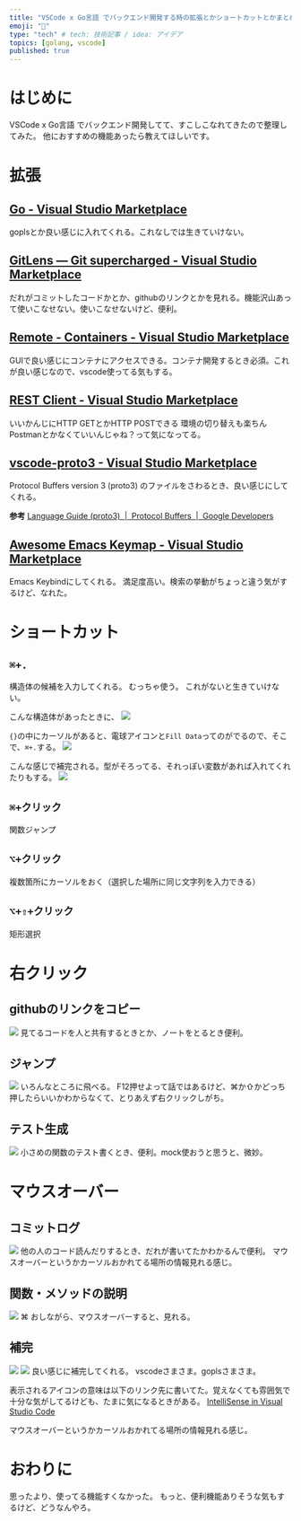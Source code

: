 ```yaml
---
title: "VSCode x Go言語 でバックエンド開発する時の拡張とかショートカットとかまとめたった"
emoji: "👻"
type: "tech" # tech: 技術記事 / idea: アイデア
topics: [golang, vscode]
published: true
---
```


# はじめに
VSCode x Go言語 でバックエンド開発してて、すこしこなれてきたので整理してみた。
他におすすめの機能あったら教えてほしいです。

# 拡張
## [Go - Visual Studio Marketplace](https://marketplace.visualstudio.com/items?itemName=golang.Go)
goplsとか良い感じに入れてくれる。これなしでは生きていけない。

## [GitLens — Git supercharged - Visual Studio Marketplace](https://marketplace.visualstudio.com/items?itemName=eamodio.gitlens)
だれがコミットしたコードかとか、githubのリンクとかを見れる。機能沢山あって使いこなせない。使いこなせないけど、便利。

## [Remote - Containers - Visual Studio Marketplace](https://marketplace.visualstudio.com/items?itemName=ms-vscode-remote.remote-containers)
GUIで良い感じにコンテナにアクセスできる。コンテナ開発するとき必須。これが良い感じなので、vscode使ってる気もする。

## [REST Client - Visual Studio Marketplace](https://marketplace.visualstudio.com/items?itemName=humao.rest-client)
いいかんじにHTTP GETとかHTTP POSTできる
環境の切り替えも楽ちん
Postmanとかなくていいんじゃね？って気になってる。

## [vscode-proto3 - Visual Studio Marketplace](https://marketplace.visualstudio.com/items?itemName=zxh404.vscode-proto3)
Protocol Buffers version 3 (proto3) のファイルをさわるとき、良い感じにしてくれる。

**参考**
[Language Guide (proto3)  |  Protocol Buffers  |  Google Developers](https://developers.google.com/protocol-buffers/docs/proto3)

## [Awesome Emacs Keymap - Visual Studio Marketplace](https://marketplace.visualstudio.com/items?itemName=tuttieee.emacs-mcx)
Emacs Keybindにしてくれる。
満足度高い。検索の挙動がちょっと違う気がするけど、なれた。

# ショートカット
## `⌘+.`
構造体の候補を入力してくれる。
むっちゃ使う。
これがないと生きていけない。

こんな構造体があったときに、
![](https://storage.googleapis.com/zenn-user-upload/6b4c69dbd8e5567a55a1202c.png)

`{}`の中にカーソルがあると、電球アイコンと`Fill Data`ってのがでるので、そこで、`⌘+.`する。
![](https://storage.googleapis.com/zenn-user-upload/7d6de2f76ca50bd3dd76f1dd.png)

こんな感じで補完される。型がそろってる、それっぽい変数があれば入れてくれたりもする。
![](https://storage.googleapis.com/zenn-user-upload/36e23a7398ddeeec9a14bc43.png)

## `⌘+クリック`
関数ジャンプ

## `⌥+クリック`
複数箇所にカーソルをおく（選択した場所に同じ文字列を入力できる）

## `⌥+⇧+クリック`
矩形選択

# 右クリック
## githubのリンクをコピー
![](https://storage.googleapis.com/zenn-user-upload/a69745e91f13e1f3b718153b.png)
見てるコードを人と共有するときとか、ノートをとるとき便利。

## ジャンプ
![](https://storage.googleapis.com/zenn-user-upload/0dc0c15e4775a1af5c963e84.png)
いろんなところに飛べる。
F12押せよって話ではあるけど、⌘か⇧かどっち押したらいいかわからなくて、とりあえず右クリックしがち。

## テスト生成
![](https://storage.googleapis.com/zenn-user-upload/36dd3aa171804ebe9f50f058.png)
小さめの関数のテスト書くとき、便利。mock使おうと思うと、微妙。

# マウスオーバー
## コミットログ
![](https://storage.googleapis.com/zenn-user-upload/bd68894196f050e0aac51343.png)
他の人のコード読んだりするとき、だれが書いてたかわかるんで便利。
マウスオーバーというかカーソルおかれてる場所の情報見れる感じ。

## 関数・メソッドの説明
![](https://storage.googleapis.com/zenn-user-upload/81fca5ddbe983387e19b049e.png)
⌘ おしながら、マウスオーバーすると、見れる。

## 補完
![](https://storage.googleapis.com/zenn-user-upload/4cff94a30da9519b8450f5d5.png)
![](https://storage.googleapis.com/zenn-user-upload/6aabae6b853b52999ad8adc5.png)
良い感じに補完してくれる。
vscodeさまさま。goplsさまさま。

表示されるアイコンの意味は以下のリンク先に書いてた。覚えなくても雰囲気で十分な気がしてるけども、たまに気になるときがある。
[IntelliSense in Visual Studio Code](https://code.visualstudio.com/docs/editor/intellisense)

マウスオーバーというかカーソルおかれてる場所の情報見れる感じ。

# おわりに
思ったより、使ってる機能すくなかった。
もっと、便利機能ありそうな気もするけど、どうなんやろ。

